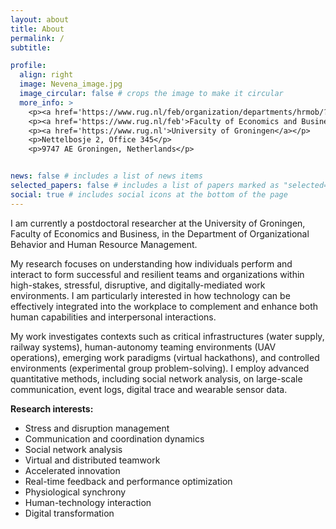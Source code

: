 ```yaml
---
layout: about
title: About
permalink: /
subtitle: 

profile:
  align: right
  image: Nevena_image.jpg
  image_circular: false # crops the image to make it circular
  more_info: > 
    <p><a href='https://www.rug.nl/feb/organization/departments/hrmob/?lang=en'>HRM&OB</a></p>  
    <p><a href='https://www.rug.nl/feb'>Faculty of Economics and Business</a></p>  
    <p><a href='https://www.rug.nl'>University of Groningen</a></p>  
    <p>Nettelbosje 2, Office 345</p>  
    <p>9747 AE Groningen, Netherlands</p>    


news: false # includes a list of news items
selected_papers: false # includes a list of papers marked as "selected={true}"
social: true # includes social icons at the bottom of the page  
---
```


I am currently a postdoctoral researcher at the University of Groningen, Faculty of Economics and Business, in the Department of Organizational Behavior and Human Resource Management.

My research focuses on understanding how individuals perform and interact to form successful and resilient teams and organizations within high-stakes, stressful, disruptive, and digitally-mediated work environments. I am particularly interested in how technology can be effectively integrated into the workplace to complement and enhance both human capabilities and interpersonal interactions.

My work investigates contexts such as critical infrastructures (water supply, railway systems), human-autonomy teaming environments (UAV operations), emerging work paradigms (virtual hackathons), and controlled environments (experimental group problem-solving). I employ advanced quantitative methods, including social network analysis, on large-scale communication, event logs, digital trace and wearable sensor data.

**Research interests:**

- Stress and disruption management
- Communication and coordination dynamics
- Social network analysis
- Virtual and distributed teamwork
- Accelerated innovation
- Real-time feedback and performance optimization
- Physiological synchrony
- Human-technology interaction
- Digital transformation




<!-- My research focuses on optimizing human collaboration and integrating technology into organizational settings. I explore how technological advancements can complement human work practices, communication, and decision-making processes, providing insights that drive individual, team, and organizational innovation, resilience, and adaptability. -->


<!-- I am particularly interested in the behavioral and neurophysiological underpinnings of effective communication and coordination, and the role of technology in these processes.  -->


<!-- My work combines innovative data collection methods, including communication logs, wearable sensors, and digital trace data, with advanced analytical techniques such as network analysis and event sequence modeling. -->